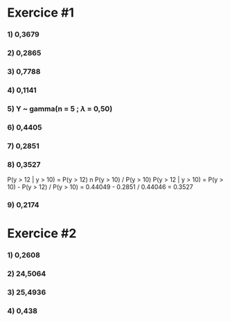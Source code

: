 # Exercice \#1
### 1) 0,3679
### 2) 0,2865
### 3) 0,7788
### 4) 0,1141
### 5) Y ~ gamma(n = 5 ; $\lambda$ = 0,50)
### 6) 0,4405
### 7) 0,2851
### 8) 0,3527
P(y > 12 | y > 10) = P(y > 12) n P(y > 10) / P(y > 10)
P(y > 12 | y > 10) = P(y > 10) - P(y > 12) / P(y > 10) = 0.44049 - 0.2851 / 0.44046 = 0.3527
### 9) 0,2174

# Exercice \#2
### 1) 0,2608
### 2) 24,5064
### 3) 25,4936
### 4) 0,438
